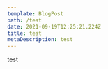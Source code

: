 ```yaml
---
template: BlogPost
path: /test
date: 2021-09-19T12:25:21.224Z
title: test
metaDescription: test
---
```

test
